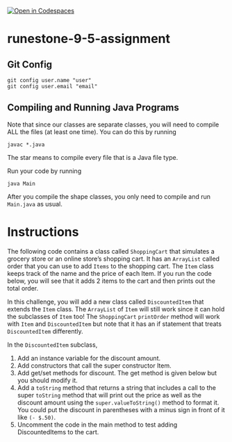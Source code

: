 [![Open in Codespaces](https://classroom.github.com/assets/launch-codespace-2972f46106e565e64193e422d61a12cf1da4916b45550586e14ef0a7c637dd04.svg)](https://classroom.github.com/open-in-codespaces?assignment_repo_id=19057864)
# runestone-9-5-assignment

## Git Config
```
git config user.name "user"
git config user.email "email"
```

## Compiling and Running Java Programs
Note that since our classes are separate classes, you will need to compile ALL the files (at least one time).  You can do this by running
```
javac *.java
```
The star means to compile every file that is a Java file type.

Run your code by running
```
java Main
```

After you compile the shape classes, you only need to compile and run `Main.java` as usual.

# Instructions  

The following code contains a class called `ShoppingCart` that simulates a grocery store or an online store’s shopping cart. It has an `ArrayList` called order that you can use to add `Items` to the shopping cart. The `Item` class keeps track of the name and the price of each Item. If you run the code below, you will see that it adds 2 items to the cart and then prints out the total order.

In this challenge, you will add a new class called `DiscountedItem` that extends the `Item` class. The `ArrayList` of `Item` will still work since it can hold the subclasses of `Item` too! The `ShoppingCart` `printOrder` method will work with `Item` and `DiscountedItem` but note that it has an if statement that treats `DiscountedItem` differently.

In the `DiscountedItem` subclass,

1. Add an instance variable for the discount amount.
2. Add constructors that call the super constructor Item.
3. Add get/set methods for discount. The get method is given below but you should modify it.
4. Add a `toString` method that returns a string that includes a call to the super `toString` method that will print out the price as well as the discount amount using the `super.valueToString()` method to format it. You could put the discount in parentheses with a minus sign in front of it like `(- $.50)`.
5. Uncomment the code in the main method to test adding DiscountedItems to the cart.